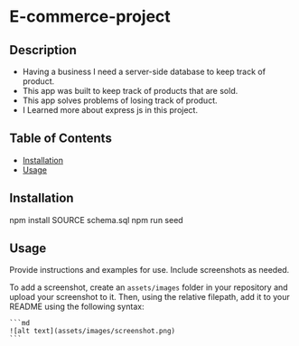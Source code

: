 # E-commerce-project

## Description


- Having a business I need a server-side database to keep track of product.
- This app was built to keep track of products that are sold.
- This app solves problems of losing track of product.
- I Learned more about express js in this project.

## Table of Contents

- [Installation](#installation)
- [Usage](#usage)


## Installation

npm install
SOURCE schema.sql 
npm run seed

## Usage

Provide instructions and examples for use. Include screenshots as needed.

To add a screenshot, create an `assets/images` folder in your repository and upload your screenshot to it. Then, using the relative filepath, add it to your README using the following syntax:

    ```md
    ![alt text](assets/images/screenshot.png)
    ```
